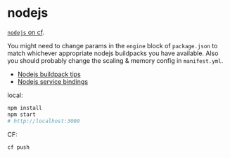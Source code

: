 # nodejs

[`nodejs` on cf](https://github.com/cloudfoundry/nodejs-buildpack).

You might need to change params in the `engine` block of `package.json` to match whichever appropriate nodejs buildpacks you have available. Also you should probably change the scaling & memory config in `manifest.yml`.

- [Nodejs buildpack tips](https://docs.cloudfoundry.org/buildpacks/node/node-tips.html)
- [Nodejs service bindings](https://docs.cloudfoundry.org/buildpacks/node/node-service-bindings.html)

local:

```sh
npm install
npm start
# http://localhost:3000
```

CF:

```sh
cf push
```
